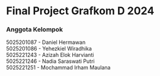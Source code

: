 # Final Project Grafkom D 2024

### Anggota Kelompok

5025201087 - Daniel Hermawan <br />
5025201086 - Yehezkiel Wiradhika <br />
5025221243 - Azizah Elok Harvianti <br />
5025221246 - Nadia Saraswati Putri <br />
5025221251 - Mochammad Irham Maulana
